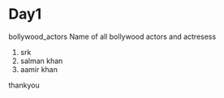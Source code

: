 # Day1
bollywood_actors
Name of all bollywood actors and actresess
1. srk
2. salman khan
3. aamir khan
 
 
 thankyou
